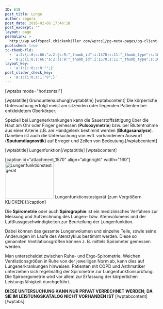 ```yaml
---
ID: 618
post_title: Lunge
author: rogera
post_date: 2016-02-08 17:46:18
post_excerpt: ""
layout: page
permalink: >
  http://wp.wolfspool.chickenkiller.com/wprcs1/pg-meta-pages/pg-client-pages-rmz/kassenleistungen/spezielle-untersuchungen/lunge/
published: true
tc-thumb-fld:
  - 'a:2:{i:0;s:66:"a:2:{s:9:"_thumb_id";i:1570;s:11:"_thumb_type";s:10:"attachment";}";i:1;s:66:"a:2:{s:9:"_thumb_id";i:1570;s:11:"_thumb_type";s:10:"attachment";}";}'
  - 'a:2:{i:0;s:66:"a:2:{s:9:"_thumb_id";i:1570;s:11:"_thumb_type";s:10:"attachment";}";i:1;s:66:"a:2:{s:9:"_thumb_id";i:1570;s:11:"_thumb_type";s:10:"attachment";}";}'
layout_key:
  - 'a:1:{i:0;s:0:"";}'
post_slider_check_key:
  - 'a:1:{i:0;s:1:"0";}'
---
```

[wptabs mode="horizontal"]

[wptabtitle] Grunduntersuchung[/wptabtitle]
[wptabcontent]
Die körperliche Untersuchung erfolgt meist am sitzenden oder liegenden Patienten bei entkleidetem Oberkörper.

Speziell bei Lungenerkrankungen kann die Sauerstoffsättigung über die Haut am Ohr oder Finger gemessen (<b>Pulsoxymetrie</b>) bzw. per Blutentnahme aus einer Arterie z.B. am Handgelenk bestimmt werden (<b>Blutgasanalyse</b>). Daneben ist auch die Untersuchung von evtl. vorhandenem Auswurf (<b>Sputumdiagnostik</b>) auf Erreger und Zellen von Bedeutung.[/wptabcontent]

[wptabtitle] Lungenfunktion[/wptabtitle]
[wptabcontent]

[caption id="attachment_1570" align="alignright" width="160"]<a href="http://wp.wolfspool.chickenkiller.com/wpasecms/wp-content/uploads/2016/04/Spirometrie_1_2k.jpg"><img class="wp-image-1570" src="http://wp.wolfspool.chickenkiller.com/wpasecms/wp-content/uploads/2016/04/Spirometrie_1_2k-300x225.jpg" alt="Lungenfunktionstestgerät" width="160" height="120" /></a> Lungenfunktionstestgerät (zum Vergrößern KLICKEN))[/caption]

Die <b>Spirometrie</b> oder auch <b>Spirographie</b> ist ein medizinisches Verfahren zur Messung und Aufzeichnung des Lungen- bzw. Atemvolumens und der Luftflussgeschwindigkeiten zur Beurteilung der Lungenfunktion.

Dabei können das gesamte Lungenvolumen und einzelne Teile, sowie seine Änderungen im Laufe des Atemzyklus bestimmt werden. Diese so genannten Ventilationsgrößen können z. B. mittels Spirometer gemessen werden.

Man unterscheidet zwischen Ruhe- und Ergo-Spirometrie. Weichen Ventilationsgrößen in Ruhe von der jeweiligen Norm ab, kann dies auf Lungenerkrankungen hinweisen. Patienten mit COPD und Asthmatiker unterziehen sich regelmäßig der Spirometrie zur Lungenfunktionsprüfung. Die Spiroergometrie wird vor allem zur Erfassung der körperlichen Leistungsfähigkeit durchgeführt.

<b>DIESE UNTERSUCHUNG KANN NUR PRIVAT VERRECHNET WERDEN; DA SIE IM LEISTUNGSKATALOG NICHT VORHANDEN IST</b>
[/wptabcontent]
[/wptabs]